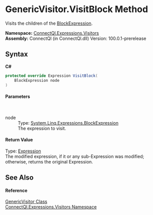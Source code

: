 # GenericVisitor.VisitBlock Method 
 

Visits the children of the <a href="http://msdn2.microsoft.com/en-us/library/dd323975" target="_blank">BlockExpression</a>.

**Namespace:**&nbsp;<a href="N_ConnectQl_Expressions_Visitors">ConnectQl.Expressions.Visitors</a><br />**Assembly:**&nbsp;ConnectQl (in ConnectQl.dll) Version: 100.0.1-prerelease

## Syntax

**C#**<br />
``` C#
protected override Expression VisitBlock(
	BlockExpression node
)
```


#### Parameters
&nbsp;<dl><dt>node</dt><dd>Type: <a href="http://msdn2.microsoft.com/en-us/library/dd323975" target="_blank">System.Linq.Expressions.BlockExpression</a><br />The expression to visit.</dd></dl>

#### Return Value
Type: <a href="http://msdn2.microsoft.com/en-us/library/bb356138" target="_blank">Expression</a><br />The modified expression, if it or any sub-Expression was modified; otherwise, returns the original Expression.

## See Also


#### Reference
<a href="T_ConnectQl_Expressions_Visitors_GenericVisitor">GenericVisitor Class</a><br /><a href="N_ConnectQl_Expressions_Visitors">ConnectQl.Expressions.Visitors Namespace</a><br />